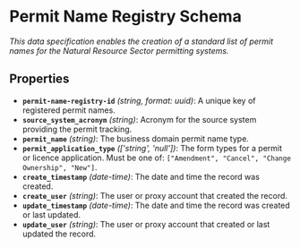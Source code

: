 # Permit Name Registry Schema

*This data specification enables the creation of a standard list of permit names for the Natural Resource Sector permitting systems.*

## Properties

- **`permit-name-registry-id`** *(string, format: uuid)*: A unique key of registered permit names.
- **`source_system_acronym`** *(string)*: Acronym for the source system providing the permit tracking.
- **`permit_name`** *(string)*: The business domain permit name type.
- **`permit_application_type`** *(['string', 'null'])*: The form types for a permit or licence application. Must be one of: `["Amendment", "Cancel", "Change Ownership", "New"]`.
- **`create_timestamp`** *(date-time)*: The date and time the record was created.
- **`create_user`** *(string)*: The user or proxy account that created the record.
- **`update_timestamp`** *(date-time)*: The date and time the record was created or last updated.
- **`update_user`** *(string)*: The user or proxy account that created or last updated the record.

